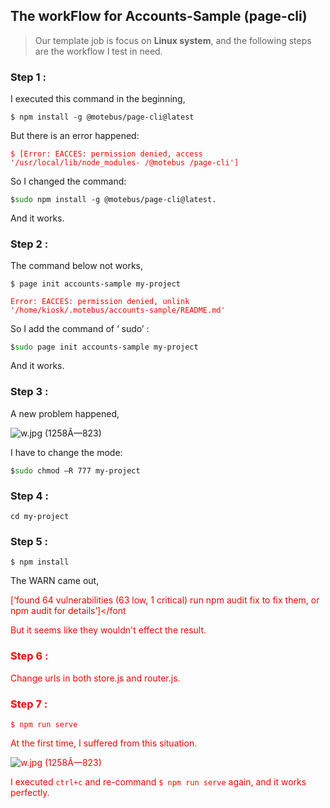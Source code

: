 ﻿
## The workFlow for Accounts-Sample (page-cli)
>Our template job is focus on **Linux system**, and the following steps are the workflow I test in need.

### **Step 1 :**

I executed this command in the beginning,

`$ npm install -g @motebus/page-cli@latest`

But there is an error happened:

<font color=red >`$ [Error: EACCES: permission denied, access '/usr/local/lib/node_modules- /@motebus /page-cli']`</font>

So I changed the command:

 `$`<font color=#008000 >`sudo`</font>` npm install -g @motebus/page-cli@latest.`

And it works.

### **Step 2 :**

The command below not works,

`$ page init accounts-sample my-project`

<font color=#FF0000 >`Error: EACCES: permission denied, unlink '/home/kiosk/.motebus/accounts-sample/README.md'`
</font>

So I add the command of ‘ sudo’ :

`$`<font color=#008000 >`sudo`</font>` page init accounts-sample my-project`

And it works.

### **Step 3 :**

A new problem happened,

![w.jpg (1258Ã—823)](http://ids.aiot01.com/k.jpg)

I have to change the mode:

`$`<font color=#008000 >`sudo`</font>` chmod –R 777 my-project`

### **Step 4 :**

`cd my-project`

### **Step 5 :**

`$ npm install`

The WARN came out,

<font color=#FF0000 >[‘found 64 vulnerabilities (63 low, 1 critical) run npm audit fix to fix them, or npm audit for details’]</font

But it seems like they wouldn't effect the result.

### **Step 6 :**

Change urls in both store.js and router.js.

### **Step 7 :**

`$ npm run serve`

At the first time, I suffered from this situation.

![w.jpg (1258Ã—823)](http://ids.aiot01.com/w.jpg)

I executed `ctrl+c` and re-command `$ npm run serve` again, and it works perfectly.

